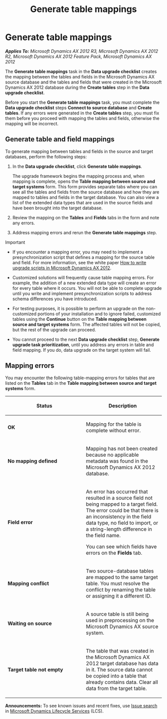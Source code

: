 ﻿---
title: Generate table mappings
TOCTitle: Generate table mappings
ms:assetid: 20967372-506e-4848-babf-fdc4f625c4f0
ms:mtpsurl: https://technet.microsoft.com/en-us/library/Gg751365(v=AX.60)
ms:contentKeyID: 35132573
ms.date: 04/18/2014
mtps_version: v=AX.60
f1_keywords:
- tables
- fields
- upgrade
- columns
---

# Generate table mappings 


_**Applies To:** Microsoft Dynamics AX 2012 R3, Microsoft Dynamics AX 2012 R2, Microsoft Dynamics AX 2012 Feature Pack, Microsoft Dynamics AX 2012_

The **Generate table mappings** task in the **Data upgrade checklist** creates the mapping between the tables and fields in the Microsoft Dynamics AX source database and the tables and fields that were created in the Microsoft Dynamics AX 2012 database during the **Create tables** step in the **Data upgrade checklist**.

Before you start the **Generate table mappings** task, you must complete the **Data upgrade checklist** steps **Connect to source database** and **Create tables**. If any errors were generated in the **Create tables** step, you must fix them before you proceed with mapping the tables and fields, otherwise the mapping will be incorrect.

## Generate table and field mappings

To generate mapping between tables and fields in the source and target databases, perform the following steps:

1.  In the **Data upgrade checklist**, click **Generate table mappings**.
    
    The upgrade framework begins the mapping process and, when mapping is complete, opens the **Table mapping between source and target systems** form. This form provides separate tabs where you can see all the tables and fields from the source database and how they are mapped to tables and fields in the target database. You can also view a list of the extended data types that are used in the source fields and have been brought into the target database.

2.  Review the mapping on the **Tables** and **Fields** tabs in the form and note any errors.

3.  Address mapping errors and rerun the **Generate table mappings** step.


> [!IMPORTANT]
> <UL>
> <LI>
> <P>If you encounter a mapping error, you may need to implement a presynchronization script that defines a mapping for the source table and field. For more information, see the white paper <A href="http://go.microsoft.com/fwlink/?linkid=196559%26clcid=0x409">How to write upgrade scripts in Microsoft Dynamics AX 2012</A>.</P>
> <LI>
> <P>Customized solutions will frequently cause table mapping errors. For example, the addition of a new extended data type will create an error for every table where it occurs. You will not be able to complete upgrade until you write and implement presynchronization scripts to address schema differences you have introduced.</P>
> <LI>
> <P>For testing purposes, it is possible to perform an upgrade on the non-customized portions of your installation and to ignore failed, customized tables using the <STRONG>Continue</STRONG> button on the <STRONG>Table mapping between source and target systems</STRONG> form. The affected tables will not be copied, but the rest of the upgrade can proceed.</P>
> <LI>
> <P>You cannot proceed to the next <STRONG>Data upgrade checklist</STRONG> step, <STRONG>Generate upgrade task prioritization</STRONG>, until you address any errors in table and field mapping. If you do, data upgrade on the target system will fail.</P></LI></UL>



## Mapping errors

You may encounter the following table-mapping errors for tables that are listed on the **Tables** tab in the **Table mapping between source and target systems** form.

<table>
<colgroup>
<col style="width: 50%" />
<col style="width: 50%" />
</colgroup>
<thead>
<tr class="header">
<th><p>Status</p></th>
<th><p>Description</p></th>
</tr>
</thead>
<tbody>
<tr class="odd">
<td><p><strong>OK</strong></p></td>
<td><p>Mapping for the table is complete without error.</p></td>
</tr>
<tr class="even">
<td><p><strong>No mapping defined</strong></p></td>
<td><p>Mapping has not been created because no applicable metadata was found in the Microsoft Dynamics AX 2012 database.</p></td>
</tr>
<tr class="odd">
<td><p><strong>Field error</strong></p></td>
<td><p>An error has occurred that resulted in a source field not being mapped to a target field. The error could be that there is an inconsistency in the field data type, no field to import, or a string-length difference in the field name.</p>
<p>You can see which fields have errors on the <strong>Fields</strong> tab.</p></td>
</tr>
<tr class="even">
<td><p><strong>Mapping conflict</strong></p></td>
<td><p>Two source-database tables are mapped to the same target table. You must resolve the conflict by renaming the table or assigning it a different ID.</p></td>
</tr>
<tr class="odd">
<td><p><strong>Waiting on source</strong></p></td>
<td><p>A source table is still being used in preprocessing on the Microsoft Dynamics AX source system.</p></td>
</tr>
<tr class="even">
<td><p><strong>Target table not empty</strong></p></td>
<td><p>The table that was created in the Microsoft Dynamics AX 2012 target database has data in it. The source data cannot be copied into a table that already contains data. Clear all data from the target table.</p></td>
</tr>
</tbody>
</table>

  
**Announcements:** To see known issues and recent fixes, use [Issue search](http://go.microsoft.com/fwlink/?linkid=389258) in [Microsoft Dynamics Lifecycle Services](http://go.microsoft.com/fwlink/?linkid=306505) (LCS).

